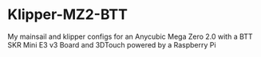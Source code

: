 # Klipper-MZ2-BTT
My mainsail and klipper configs for an Anycubic Mega Zero 2.0 with a BTT SKR Mini E3 v3 Board and 3DTouch powered by a Raspberry Pi
